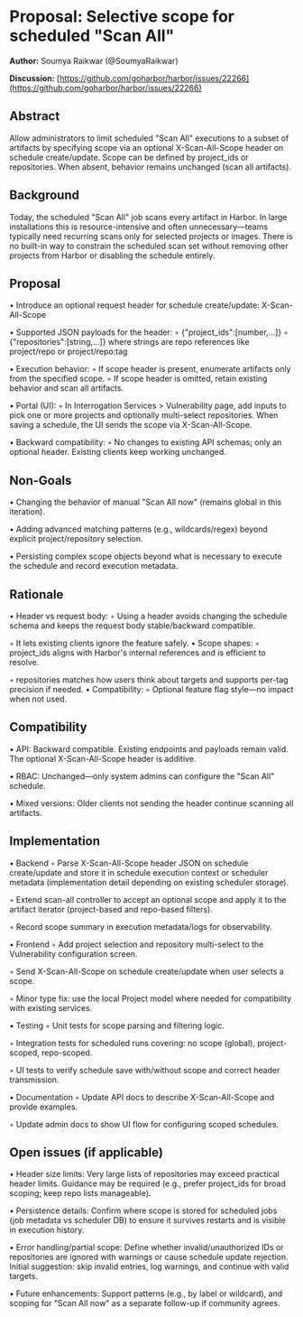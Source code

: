 # Proposal: Selective scope for scheduled "Scan All"

**Author:** Soumya Raikwar (@SoumyaRaikwar)

**Discussion:** [https://github.com/goharbor/harbor/issues/22266](https://github.com/goharbor/harbor/issues/22266)

## Abstract

Allow administrators to limit scheduled "Scan All" executions to a subset of artifacts by specifying scope via an optional X-Scan-All-Scope header on schedule create/update. Scope can be defined by project_ids or repositories. When absent, behavior remains unchanged (scan all artifacts).

## Background

Today, the scheduled "Scan All" job scans every artifact in Harbor. In large installations this is resource-intensive and often unnecessary—teams typically need recurring scans only for selected projects or images. There is no built-in way to constrain the scheduled scan set without removing other projects from Harbor or disabling the schedule entirely.

## Proposal

• Introduce an optional request header for schedule create/update: X-Scan-All-Scope

• Supported JSON payloads for the header:
  ◦ {"project_ids":[number,...]}
  ◦ {"repositories":[string,...]} where strings are repo references like project/repo or project/repo:tag

• Execution behavior:
  ◦ If scope header is present, enumerate artifacts only from the specified scope.
  ◦ If scope header is omitted, retain existing behavior and scan all artifacts.

• Portal (UI):
  ◦ In Interrogation Services > Vulnerability page, add inputs to pick one or more projects and optionally multi-select repositories. When saving a schedule, the UI sends the scope via X-Scan-All-Scope.

• Backward compatibility:
  ◦ No changes to existing API schemas; only an optional header. Existing clients keep working unchanged.

## Non-Goals

• Changing the behavior of manual "Scan All now" (remains global in this iteration).

• Adding advanced matching patterns (e.g., wildcards/regex) beyond explicit project/repository selection.

• Persisting complex scope objects beyond what is necessary to execute the schedule and record execution metadata.

## Rationale

• Header vs request body:
  ◦ Using a header avoids changing the schedule schema and keeps the request body stable/backward compatible.
  
  ◦ It lets existing clients ignore the feature safely.
• Scope shapes:
  ◦ project_ids aligns with Harbor's internal references and is efficient to resolve.
  
  ◦ repositories matches how users think about targets and supports per-tag precision if needed.
• Compatibility:
  ◦ Optional feature flag style—no impact when not used.

## Compatibility

• API: Backward compatible. Existing endpoints and payloads remain valid. The optional X-Scan-All-Scope header is additive.

• RBAC: Unchanged—only system admins can configure the "Scan All" schedule.

• Mixed versions: Older clients not sending the header continue scanning all artifacts.

## Implementation

• Backend
  ◦ Parse X-Scan-All-Scope header JSON on schedule create/update and store it in schedule execution context or scheduler metadata (implementation detail depending on existing scheduler storage).
  
  ◦ Extend scan-all controller to accept an optional scope and apply it to the artifact iterator (project-based and repo-based filters).
  
  ◦ Record scope summary in execution metadata/logs for observability.
  
• Frontend
  ◦ Add project selection and repository multi-select to the Vulnerability configuration screen.
  
  ◦ Send X-Scan-All-Scope on schedule create/update when user selects a scope.
  
  ◦ Minor type fix: use the local Project model where needed for compatibility with existing services.

• Testing
  ◦ Unit tests for scope parsing and filtering logic.
  
  ◦ Integration tests for scheduled runs covering: no scope (global), project-scoped, repo-scoped.
  
  ◦ UI tests to verify schedule save with/without scope and correct header transmission.

• Documentation
  ◦ Update API docs to describe X-Scan-All-Scope and provide examples.
  
  ◦ Update admin docs to show UI flow for configuring scoped schedules.


## Open issues (if applicable)

• Header size limits: Very large lists of repositories may exceed practical header limits. Guidance may be required (e.g., prefer project_ids for broad scoping; keep repo lists manageable).

• Persistence details: Confirm where scope is stored for scheduled jobs (job metadata vs scheduler DB) to ensure it survives restarts and is visible in execution history.

• Error handling/partial scope: Define whether invalid/unauthorized IDs or repositories are ignored with warnings or cause schedule update rejection. Initial suggestion: skip invalid entries, log warnings, and continue with valid targets.

• Future enhancements: Support patterns (e.g., by label or wildcard), and scoping for "Scan All now" as a separate follow-up if community agrees.
